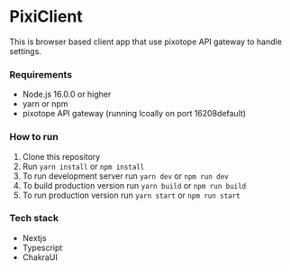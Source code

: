 # PixiClient

This is browser based client app that use pixotope API gateway to handle settings.

### Requirements

- Node.js 16.0.0 or higher
- yarn or npm
- pixotope API gateway (running lcoally on port 16208default)

### How to run

1. Clone this repository
2. Run `yarn install` or `npm install`
3. To run development server run `yarn dev` or `npm run dev`
4. To build production version run `yarn build` or `npm run build`
5. To run production version run `yarn start` or `npm run start`

### Tech stack

- Nextjs
- Typescript
- ChakraUI
